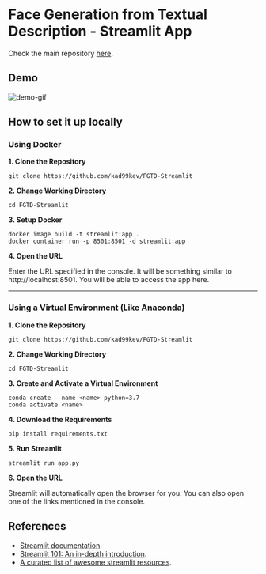 # Face Generation from Textual Description - Streamlit App

Check the main repository [here](https://github.com/kad99kev/Face-Generator).

## Demo

![demo-gif](assets/streamlit-demo.gif)

## How to set it up locally
 ### Using Docker
  **1. Clone the Repository**
  ```
  git clone https://github.com/kad99kev/FGTD-Streamlit
  ```

  **2. Change Working Directory**
  ```
  cd FGTD-Streamlit
  ```

  **3. Setup Docker**
  ```
  docker image build -t streamlit:app .
  docker container run -p 8501:8501 -d streamlit:app
  ```
 
  **4. Open the URL**
 
  Enter the URL specified in the console. It will be something similar to http://localhost:8501. You will be able to access the app here.
 
 ***
 
 ### Using a Virtual Environment (Like Anaconda)
 
  **1. Clone the Repository**
  ```
  git clone https://github.com/kad99kev/FGTD-Streamlit
  ```
 
  **2. Change Working Directory**
  ```
  cd FGTD-Streamlit
  ```
 
  **3. Create and Activate a Virtual Environment**
  ```
  conda create --name <name> python=3.7
  conda activate <name>
  ```

  **4. Download the Requirements**
  ```
  pip install requirements.txt
  ```
 
  **5. Run Streamlit**
  ```
  streamlit run app.py
  ```
 
  **6. Open the URL**
 
  Streamlit will automatically open the browser for you. You can also open one of the links mentioned in the console.
 

## References
- [Streamlit documentation](https://docs.streamlit.io/en/stable/).
- [Streamlit 101: An in-depth introduction](https://towardsdatascience.com/streamlit-101-an-in-depth-introduction-fc8aad9492f2).
- [A curated list of awesome streamlit resources](https://github.com/MarcSkovMadsen/awesome-streamlit).
